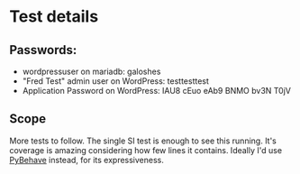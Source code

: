 # Test details

## Passwords:

- wordpressuser on mariadb: galoshes
- "Fred Test" admin user on WordPress: testtesttest
- Application Password on WordPress: IAU8 cEuo eAb9 BNMO bv3N T0jV

## Scope

More tests to follow. The single SI test is enough to see this
running. It's coverage is amazing considering how few lines it contains.
Ideally I'd use [PyBehave](https://pypi.org/project/behave/1.2.6/) instead,
for its expressiveness.


